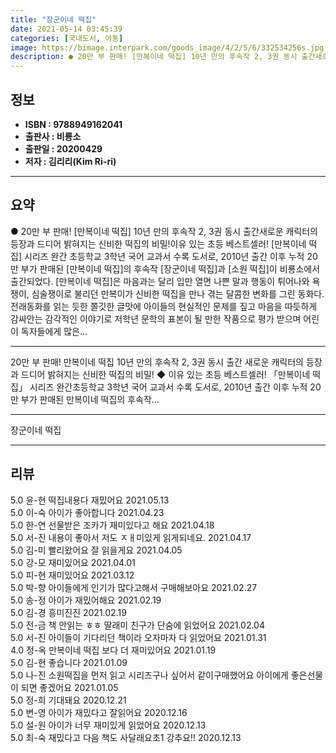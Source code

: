 ```yaml
---
title: "장군이네 떡집"
date: 2021-05-14 03:45:39
categories: [국내도서, 아동]
image: https://bimage.interpark.com/goods_image/4/2/5/6/332534256s.jpg
description: ● 20만 부 판매! [만복이네 떡집] 10년 만의 후속작 2, 3권 동시 출간새로운 캐릭터의 등장과 드디어 밝혀지는 신비한 떡집의 비밀!이유 있는 초등 베스트셀러! [만복이네 떡집] 시리즈 완간 초등학교 3학년 국어 교과서 수록 도서로, 2010년 출간 이후 누적 20만 부가 판매
---
```


## **정보**

- **ISBN : 9788949162041**
- **출판사 : 비룡소**
- **출판일 : 20200429**
- **저자 : 김리리(Kim Ri-ri)**

------



## **요약**

●  20만 부 판매! [만복이네 떡집] 10년 만의 후속작 2, 3권 동시 출간새로운 캐릭터의 등장과 드디어 밝혀지는 신비한 떡집의 비밀!이유 있는 초등 베스트셀러! [만복이네 떡집] 시리즈 완간  초등학교 3학년 국어 교과서 수록 도서로, 2010년 출간 이후 누적 20만 부가 판매된 [만복이네 떡집]의 후속작 [장군이네 떡집]과 [소원 떡집]이 비룡소에서 출간되었다.  [만복이네 떡집]은 마음과는 달리 입만 열면 나쁜 말과 행동이 튀어나와 욕쟁이, 심술쟁이로 불리던 만복이가 신비한 떡집을 만나 겪는 달콤한 변화를 그린 동화다. 전래동화를 읽는 듯한 쫄깃한 글맛에 아이들의 현실적인 문제를 짚고 마음을 따듯하게 감싸안는 감각적인 이야기로 저학년 문학의 표본이 될 만한 작품으로 평가 받으며 어린이 독자들에게 많은...

------

20만 부 판매! 만복이네 떡집
10년 만의 후속작 2, 3권 동시 출간
새로운 캐릭터의 등장과 드디어 밝혀지는 신비한 떡집의 비밀!
◆ 이유 있는 초등 베스트셀러! 「만복이네 떡집」 시리즈 완간초등학교 3학년 국어 교과서 수록 도서로, 2010년 출간 이후 누적 20만 부가 판매된 만복이네 떡집의 후속작... 

------


장군이네 떡집 

------


## **리뷰** 

5.0 윤-현 떡집내용다 재밌어요 2021.05.13 <br/>5.0 이-숙 아이가 좋아합니다 2021.04.23 <br/>5.0 한-연 선물받은 조카가 재미있다고 해요 2021.04.18 <br/>5.0 서-진 내용이 좋아서 저도 ㅈㅐ미있게 읽게되네요. 2021.04.17 <br/>5.0 김-미 빨리왔어요 잘 읽을게요 2021.04.05 <br/>5.0 강-모 재미있어요 2021.04.01 <br/>5.0 피-현 재미있어요 2021.03.12 <br/>5.0 박-향 아이들에게 인기가 많다고해서 구매해보아요 2021.02.27 <br/>5.0 송-정 아이가 재밌어해요 2021.02.19 <br/>5.0 김-경 흥미진진 2021.02.19 <br/>5.0 전-금 책 안읽는 ㅎㅎ 딸래미
친구가 단숨에 읽었어요 2021.02.04 <br/>5.0 서-진 아이들이 기다리던 책이라 오자마자 다 읽었어요 2021.01.31 <br/>4.0 정-옥 만복이네 떡집 보다 더 재미있어요 2021.01.19 <br/>5.0 김-현 좋습니다 2021.01.09 <br/>5.0 나-진 소원떡집을 먼저 읽고 시리즈구나 싶어서 같이구매했어요 아이에게 좋은선물이 되면 좋겠어요 2021.01.05 <br/>5.0 정-희 기대돼요 2020.12.21 <br/>5.0 변-영 아이가 재밌다고 잘읽어요  2020.12.16 <br/>5.0 설-원 아이가 너무 재미있게 읽었어요 2020.12.13 <br/>5.0 최-숙 재밌다고 다음 책도 사달래요초1  강추요!! 2020.12.13 <br/>